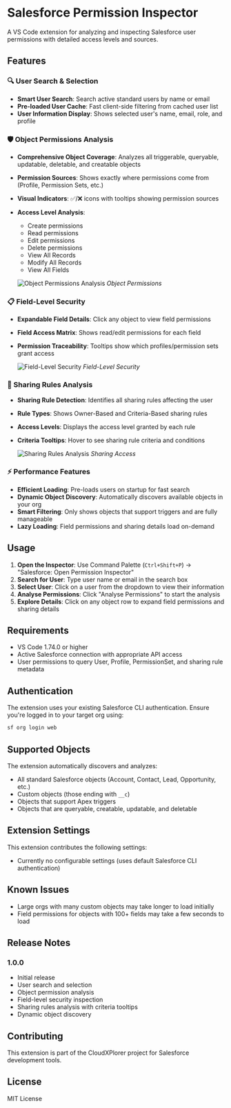 # Salesforce Permission Inspector

A VS Code extension for analyzing and inspecting Salesforce user permissions with detailed access levels and sources.

## Features

### 🔍 User Search & Selection
- **Smart User Search**: Search active standard users by name or email
- **Pre-loaded User Cache**: Fast client-side filtering from cached user list
- **User Information Display**: Shows selected user's name, email, role, and profile

### 🛡️ Object Permissions Analysis
- **Comprehensive Object Coverage**: Analyzes all triggerable, queryable, updatable, deletable, and creatable objects
- **Permission Sources**: Shows exactly where permissions come from (Profile, Permission Sets, etc.)
- **Visual Indicators**: ✅/❌ icons with tooltips showing permission sources
- **Access Level Analysis**: 
  - Create permissions
  - Read permissions  
  - Edit permissions
  - Delete permissions
  - View All Records
  - Modify All Records
  - View All Fields

  ![Object Permissions Analysis](https://raw.githubusercontent.com/shabu74/sf-permissions-inspector/main/screenshots/main.png)
  *Object Permissions*

### 📋 Field-Level Security
- **Expandable Field Details**: Click any object to view field permissions
- **Field Access Matrix**: Shows read/edit permissions for each field
- **Permission Traceability**: Tooltips show which profiles/permission sets grant access

  ![Field-Level Security](https://raw.githubusercontent.com/shabu74/sf-permissions-inspector/main/screenshots/field-permission.png)
  *Field-Level Security*

### 🤝 Sharing Rules Analysis
- **Sharing Rule Detection**: Identifies all sharing rules affecting the user
- **Rule Types**: Shows Owner-Based and Criteria-Based sharing rules
- **Access Levels**: Displays the access level granted by each rule
- **Criteria Tooltips**: Hover to see sharing rule criteria and conditions

  ![Sharing Rules Analysis](https://raw.githubusercontent.com/shabu74/sf-permissions-inspector/main/screenshots/sharing.png)
  *Sharing Access*

### ⚡ Performance Features
- **Efficient Loading**: Pre-loads users on startup for fast search
- **Dynamic Object Discovery**: Automatically discovers available objects in your org
- **Smart Filtering**: Only shows objects that support triggers and are fully manageable
- **Lazy Loading**: Field permissions and sharing details load on-demand

## Usage

1. **Open the Inspector**: Use Command Palette (`Ctrl+Shift+P`) → "Salesforce: Open Permission Inspector"
2. **Search for User**: Type user name or email in the search box
3. **Select User**: Click on a user from the dropdown to view their information
4. **Analyse Permissions**: Click "Analyse Permissions" to start the analysis
5. **Explore Details**: Click on any object row to expand field permissions and sharing details

## Requirements

- VS Code 1.74.0 or higher
- Active Salesforce connection with appropriate API access
- User permissions to query User, Profile, PermissionSet, and sharing rule metadata

## Authentication

The extension uses your existing Salesforce CLI authentication. Ensure you're logged in to your target org using:
```bash
sf org login web
```

## Supported Objects

The extension automatically discovers and analyzes:
- All standard Salesforce objects (Account, Contact, Lead, Opportunity, etc.)
- Custom objects (those ending with `__c`)
- Objects that support Apex triggers
- Objects that are queryable, creatable, updatable, and deletable

## Extension Settings

This extension contributes the following settings:
- Currently no configurable settings (uses default Salesforce CLI authentication)

## Known Issues

- Large orgs with many custom objects may take longer to load initially
- Field permissions for objects with 100+ fields may take a few seconds to load

## Release Notes

### 1.0.0
- Initial release
- User search and selection
- Object permission analysis
- Field-level security inspection
- Sharing rules analysis with criteria tooltips
- Dynamic object discovery

## Contributing

This extension is part of the CloudXPlorer project for Salesforce development tools.

## License

MIT License